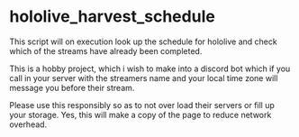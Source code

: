 # hololive_harvest_schedule
This script will on execution look up the schedule for hololive and check which of the streams have already 
been completed.

This is a hobby project, which i wish to make into a discord bot which if you call in your server with the streamers
 name and your local time zone will message you before their stream.

Please use this responsibly so as to not over load their servers or fill up your storage.
Yes, this will make a copy of the page to reduce network overhead.